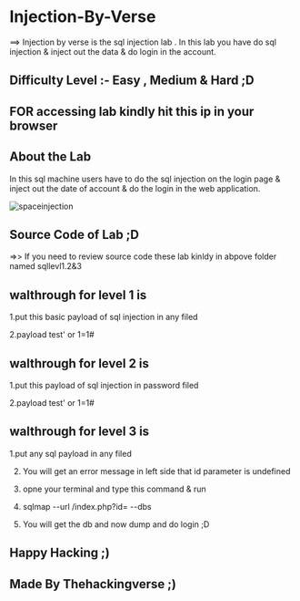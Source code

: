 # Injection-By-Verse
 ==> Injection by verse is the sql injection lab . In this lab you have do sql injection &amp; inject out the data &amp; do login in the account. 
 ## Difficulty Level :- Easy , Medium  & Hard ;D

## FOR accessing lab kindly hit this ip in your browser 

## About the Lab
In this sql machine users have to do the sql injection on the login page & inject out the date of account & do the login in the web application.


![spaceinjection](https://github.com/thehackingverse/Injection-By-Verse/assets/86924237/1f1f42b1-22f0-499c-981e-ec5034388437)



## Source Code of Lab ;D
=>> If you need to review source code these lab kinldy in abpove folder named sqllevl1.2&3

## walthrough for level 1 is 

1.put this basic payload of sql injection in any filed 

2.payload test' or 1=1#


## walthrough for level 2 is 

1.put this  payload of sql injection in password filed 

2.payload test' or 1=1#



## walthrough for level 3 is 

1.put any sql payload in any filed 


2. You will get an error message in left side that id parameter is undefined 


3. opne your terminal and type this command & run 


4. sqlmap --url /index.php?id= --dbs 


5. You will get the db and now dump and do login ;D





## Happy Hacking ;)

##  Made By Thehackingverse ;)


